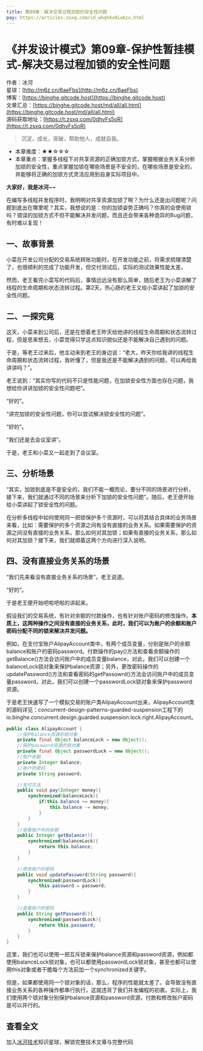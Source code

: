 ```yaml
---
title: 第09章：解决交易过程加锁的安全性问题
pay: https://articles.zsxq.com/id_whqh4vdiu6zx.html
---
```


# 《并发设计模式》第09章-保护性暂挂模式-解决交易过程加锁的安全性问题

作者：冰河
<br/>星球：[http://m6z.cn/6aeFbs](http://m6z.cn/6aeFbs)
<br/>博客：[https://binghe.gitcode.host](https://binghe.gitcode.host)
<br/>文章汇总：[https://binghe.gitcode.host/md/all/all.html](https://binghe.gitcode.host/md/all/all.html)
<br/>源码获取地址：[https://t.zsxq.com/0dhvFs5oR](https://t.zsxq.com/0dhvFs5oR)

> 沉淀，成长，突破，帮助他人，成就自我。

* 本章难度：★★☆☆☆
* 本章重点：掌握多线程下对共享资源的正确加锁方式，掌握根据业务关系分析加锁的安全性，重点掌握加锁在哪些场景是不安全的，在哪些场景是安全的，并能够将正确的加锁方式灵活应用到自身实际项目中。

**大家好，我是冰河~~**

在编写多线程并发程序时，我明明对共享资源加锁了啊？为什么还是出问题呢？问题到底出在哪里呢？其实，我想说的是：你的加锁姿势正确吗？你真的会使用锁吗？错误的加锁方式不但不能解决并发问题，而且还会带来各种诡异的Bug问题，有时难以复现！

## 一、故事背景

小菜在开发公司分配的交易系统转账功能时，在开发功能之前，将需求梳理清楚了，也很顺利的完成了功能开发，但交付测试后，实际的测试效果性能太差。

然而，老王看完小菜写的代码后，事情远远没有那么简单，随后老王为小菜讲解了线程的生命周期和状态流转过程。第2天，热心肠的老王又给小菜讲起了加锁的安全性问题。

## 二、一探究竟

这天，小菜来到公司后，还是在想着老王昨天给他讲的线程生命周期和状态流转过程，但是思来想去，小菜觉得只学这点知识貌似还是不能解决自己遇到的问题。

于是，等老王过来后，他主动来到老王的身边说：“老大，昨天你给我讲的线程生命周期和状态流转过程，我听懂了，但是我还是不能解决遇到的问题，可以再给我讲讲吗？”。

老王说到：“其实你写的代码不只是性能问题，在加锁安全性方面也存在问题，我想给你讲讲加锁的安全性问题吧”。

“好的”。

“讲完加锁的安全性问题，你可以尝试解决锁安全性的问题”。

“好的”。

“我们还是去会议室讲”。

于是，老王和小菜又一起走到了会议室。

## 三、分析场景

“其实，加锁到底是不是安全的，我们不能一概而论，要分不同的场景进行分析，接下来，我们就通过不同的场景来分析下加锁的安全性问题”。随后，老王便开始给小菜讲起了锁安全性的问题。

在分析多线程中如何使用同一把锁保护多个资源时，可以将其结合具体的业务场景来看，比如：需要保护的多个资源之间有没有直接的业务关系。如果需要保护的资源之间没有直接的业务关系，那么如何对其加锁；如果有直接的业务关系，那么如何对其加锁？接下来，我们就顺着这两个方向进行深入说明。

## 四、没有直接业务关系的场景

“我们先来看没有直接业务关系的场景”，老王说道。

“好的”。

于是老王便开始吧啦吧啦的讲起来。

假设我们的交易系统，有针对余额的付款操作，也有针对账户密码的修改操作。**本质上，这两种操作之间没有直接的业务关系，此时，我们可以为账户的余额和账户密码分配不同的锁来解决并发问题。**

例如，在支付宝账户AlipayAccount类中，有两个成员变量，分别是账户的余额balance和账户的密码password。付款操作的pay()方法和查看余额操作的getBalance()方法会访问账户中的成员变量balance，对此，我们可以创建一个balanceLock锁对象来保护balance资源；另外，更改密码操作的updatePassword()方法和查看密码的getPassowrd()方法会访问账户中的成员变量password，对此，我们可以创建一个passwordLock锁对象来保护password资源。

于是老王快速写了一个模拟交易的账户类AlipayAccount出来，AlipayAccount类的源码详见：concurrent-design-patterns-guarded-suspension工程下的io.binghe.concurrent.design.guarded.suspension.lock.right.AlipayAccount。

```java
public class AlipayAccount {
    //保护balance资源的锁对象
    private final Object balanceLock = new Object();
    //保护password资源的锁对象
    private final Object passwordLock = new Object();
    //账户余额
    private Integer balance;
    //账户的密码
    private String password;

    //支付方法
    public void pay(Integer money){
        synchronized(balanceLock){
            if(this.balance >= money){
                this.balance -= money;
            }
        }
    }
    //查看账户中的余额
    public Integer getBalance(){
        synchronized(balanceLock){
            return this.balance;
        }
    }

    //修改账户的密码
    public void updatePassword(String password){
        synchronized(passwordLock){
            this.password = password;
        }
    }

    //查看账户的密码
    public String getPassword(){
        synchronized(passwordLock){
            return this.password;
        }
    }
}
```

这里，我们也可以使用一把互斥锁来保护balance资源和password资源，例如都使用balanceLock锁对象，也可以都使用passwordLock锁对象，甚至也都可以使用this对象或者干脆每个方法前加一个synchronized关键字。

但是，如果都使用同一个锁对象的话，那么，程序的性能就太差了。会导致没有直接业务关系的各种操作都串行执行，这就违背了我们并发编程的初衷。实际上，我们使用两个锁对象分别保护balance资源和password资源，付款和修改账户密码是可以并行的。

## 查看全文

加入[冰河技术](http://m6z.cn/6aeFbs)知识星球，解锁完整技术文章与完整代码

